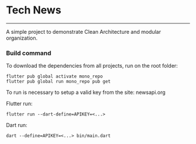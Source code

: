 # Tech News

---

A simple project to demonstrate Clean Architecture and modular organization.

### Build command

To download the dependencies from all projects, run on the root folder:

```shell
flutter pub global activate mono_repo
flutter pub global run mono_repo pub get
```

To run is necessary to setup a valid key from the site: newsapi.org

Flutter run:

```shell
flutter run --dart-define=APIKEY=<...>
```

Dart run:

```shell
dart --define=APIKEY=<...> bin/main.dart
```